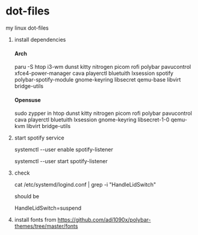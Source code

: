 # dot-files

my linux dot-files

1. install dependencies

   #### Arch

   paru -S htop i3-wm dunst kitty nitrogen picom rofi polybar pavucontrol xfce4-power-manager cava playerctl bluetuith lxsession spotify polybar-spotify-module gnome-keyring libsecret qemu-base libvirt bridge-utils

   #### Opensuse

   sudo zypper in htop dunst kitty nitrogen picom rofi polybar pavucontrol cava playerctl bluetuith lxsession gnome-keyring libsecret-1-0 qemu-kvm libvirt bridge-utils

2. start spotify service

   systemctl --user enable spotify-listener

   systemctl --user start spotify-listener

3. check

   cat /etc/systemd/logind.conf | grep -i "HandleLidSwitch"

   should be

   HandleLidSwitch=suspend

4. install fonts from https://github.com/adi1090x/polybar-themes/tree/master/fonts
